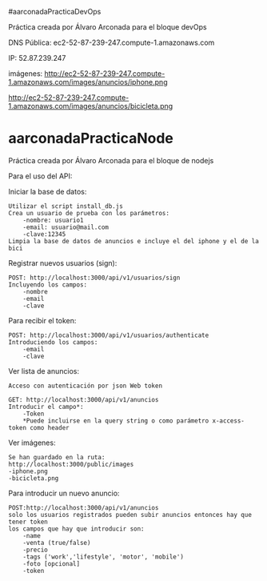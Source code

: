 #aarconadaPracticaDevOps

Práctica creada por Álvaro Arconada para el bloque devOps

DNS Pública: ec2-52-87-239-247.compute-1.amazonaws.com

IP: 52.87.239.247

imágenes:
http://ec2-52-87-239-247.compute-1.amazonaws.com/images/anuncios/iphone.png

http://ec2-52-87-239-247.compute-1.amazonaws.com/images/anuncios/bicicleta.png

# aarconadaPracticaNode

Práctica creada por Álvaro Arconada para el bloque de nodejs

Para el uso del API:


Iniciar la base de datos:

    Utilizar el script install_db.js
    Crea un usuario de prueba con los parámetros:
        -nombre: usuario1
        -email: usuario@mail.com
        -clave:12345
    Limpia la base de datos de anuncios e incluye el del iphone y el de la bici

Registrar nuevos usuarios (sign):

    POST: http://localhost:3000/api/v1/usuarios/sign
    Incluyendo los campos:
        -nombre
        -email
        -clave


Para recibir el token:

    POST: http://localhost:3000/api/v1/usuarios/authenticate
    Introduciendo los campos:
        -email
        -clave

Ver lista de anuncios:

    Acceso con autenticación por json Web token

    GET: http://localhost:3000/api/v1/anuncios
    Introducir el campo*:
        -Token
        *Puede incluirse en la query string o como parámetro x-access-token como header

Ver imágenes:

    Se han guardado en la ruta:
    http://localhost:3000/public/images
    -iphone.png
    -bicicleta.png

Para introducir un nuevo anuncio:

    POST:http://localhost:3000/api/v1/anuncios
    solo los usuarios registrados pueden subir anuncios entonces hay que tener token
    los campos que hay que introducir son:
        -name
        -venta (true/false)
        -precio
        -tags ('work','lifestyle', 'motor', 'mobile')
        -foto [opcional]
        -token
